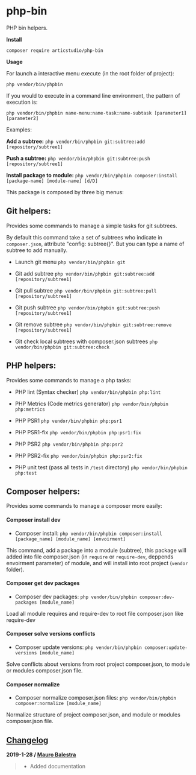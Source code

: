 # php-bin
PHP bin helpers.

**Install**
```
composer require articstudio/php-bin
```

**Usage**

For launch a interactive menu execute (in the root folder of project):
```
php vendor/bin/phpbin
```
If you would to execute in a command line environment, the pattern of execution is:
```
php vendor/bin/phpbin name-menu:name-task:name-subtask [parameter1] [parameter2]
```

Examples:

**Add a subtree:**
`
php vendor/bin/phpbin git:subtree:add [repository/subtree1]
`

**Push a subtree:**
`
php vendor/bin/phpbin git:subtree:push [repository/subtree1]
`

**Install package to module:**
`
php vendor/bin/phpbin composer:install [package-name] [module-name] [d/D]
`


This package is composed by three big menus:

## Git helpers: 
Provides some commands to manage a simple tasks for git subtrees.

By default this command take a set of subtrees who indicate in `composer.json`, attribute "config: subtree{}".
But you can type a name of subtree to add manually.

- Launch git menu
`
php vendor/bin/phpbin git
`

- Git add subtree
`
php vendor/bin/phpbin git:subtree:add [repository/subtree1]
`

- Git pull subtree
`
php vendor/bin/phpbin git:subtree:pull [repository/subtree1]
`

- Git push subtree
`
php vendor/bin/phpbin git:subtree:push [repository/subtree1]
`

- Git remove subtree
`
php vendor/bin/phpbin git:subtree:remove [repository/subtree1]
`

- Git check local subtrees with composer.json subtrees
`
php vendor/bin/phpbin git:subtree:check
`
## PHP helpers:

Provides some commands to manage a php tasks:

- PHP lint (Syntax checker)
`
php vendor/bin/phpbin php:lint
`

- PHP Metrics (Code metrics generator)
`
php vendor/bin/phpbin php:metrics
`

- PHP PSR1
`
php vendor/bin/phpbin php:psr1
`
- PHP PSR1-fix
`
php vendor/bin/phpbin php:psr1:fix
`
- PHP PSR2
`
php vendor/bin/phpbin php:psr2
`
- PHP PSR2-fix
`
php vendor/bin/phpbin php:psr2:fix
`
- PHP unit test (pass all tests in `/test` directory)
`
php vendor/bin/phpbin php:test
`
## Composer helpers:

Provides some commands to manage a composer more easily:

#### Composer install dev
- Composer install:
`
php vendor/bin/phpbin composer:install [package_name] [module_name] [envoirment]
`

This command, add a package into a module (subtree), this package will added into file composer.json (in `require` or `require-dev`, deppends envoirment parameter) of module, 
and will install into root project (`vendor` folder).

#### Composer get dev packages
- Composer dev packages:
`
php vendor/bin/phpbin composer:dev-packages [module_name]
`

Load all module requires and require-dev to root file composer.json like require-dev

#### Composer solve versions conflicts
- Composer update versions:
`
php vendor/bin/phpbin composer:update-versions [module_name]
`

Solve conflicts about versions from root project composer.json, to module or modules composer.json file.

#### Composer normalize
- Composer normalize composer.json files:
`
php vendor/bin/phpbin composer:normalize [module_name]
`

Normalize structure of project composer.json, and module or modules composer.json file.

## [Changelog](https://github.com/articstudio/php-bin/commits/master)

**2019-1-28 / [Mauro Balestra](https://github.com/Maurisss94)**
> - Added documentation